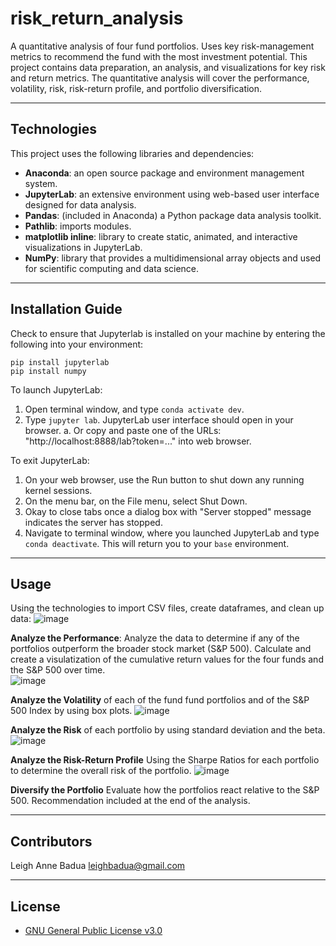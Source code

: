 # risk_return_analysis
A quantitative analysis of four fund portfolios. Uses key risk-management metrics to recommend the fund with the most investment potential. This project contains data preparation, an analysis, and visualizations for key risk and return metrics. The quantitative analysis will cover the performance, volatility, risk, risk-return profile, and portfolio diversification.

---

## Technologies

This project uses the following libraries and dependencies:
+ **Anaconda**: an open source package and environment management system.
+ **JupyterLab**: an extensive environment using web-based user interface designed for data analysis. 
+ **Pandas**: (included in Anaconda) a Python package data analysis toolkit.
+ **Pathlib**: imports modules.
+ **matplotlib inline**: library to create static, animated, and interactive visualizations in JupyterLab.
+ **NumPy**: library that provides a multidimensional array objects and used for scientific computing and data science. 

---

## Installation Guide

Check to ensure that Jupyterlab is installed on your machine by entering the following into your environment:
```
pip install jupyterlab
pip install numpy
```
To launch JupyterLab:
  1. Open terminal window, and type ```conda activate dev```.
  2. Type ```jupyter lab```. JupyterLab user interface should open in your browser. 
      a. Or copy and paste one of the URLs: "http://localhost:8888/lab?token=..." into web browser. 

To exit JupyterLab:
  1. On your web browser, use the Run button to shut down any running kernel sessions.
  2. On the menu bar, on the File menu, select Shut Down. 
  3. Okay to close tabs once a dialog box with "Server stopped" message indicates the server has stopped. 
  4. Navigate to terminal window, where you launched JupyterLab and type ```conda deactivate```. This will return you to your ```base``` environment. 

---

## Usage 
Using the technologies to import CSV files, create dataframes, and clean up data:
![image](https://user-images.githubusercontent.com/96001018/151694326-5672e1b9-16cc-4b67-89d3-18393b45376e.png)

**Analyze the Performance**: Analyze the data to determine if any of the portfolios outperform the broader stock market (S&P 500). Calculate and create a visulatization of the cumulative return values for the four funds and the S&P 500 over time.  
![image](https://user-images.githubusercontent.com/96001018/151694669-d30e6123-d05f-4d11-8863-fa47cc7fc708.png)

**Analyze the Volatility** of each of the fund fund portfolios and of the S&P 500 Index by using box plots. 
![image](https://user-images.githubusercontent.com/96001018/151694657-4af2221e-95a4-4bc1-99c9-1b6045826562.png)

**Analyze the Risk** of each portfolio by using standard deviation and the beta. 
![image](https://user-images.githubusercontent.com/96001018/151694578-d2598fef-ac1f-4461-9f11-2a21fd739d2c.png)

**Analyze the Risk-Return Profile** Using the Sharpe Ratios for each portfolio to determine the overall risk of the portfolio. 
![image](https://user-images.githubusercontent.com/96001018/151694616-b340dbf6-20d0-42a1-8791-d1478c5fd14c.png)

**Diversify the Portfolio** Evaluate how the portfolios react relative to the S&P 500. Recommendation included at the end of the analysis. 

---

## Contributors

Leigh Anne Badua leighbadua@gmail.com 

---

## License

+ [GNU General Public License v3.0](https://choosealicense.com/licenses/gpl-3.0/)

